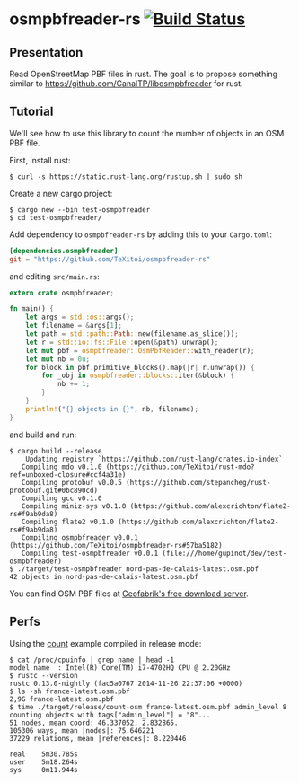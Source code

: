 # osmpbfreader-rs [![Build Status](https://travis-ci.org/TeXitoi/osmpbfreader-rs.svg?branch=master)](https://travis-ci.org/TeXitoi/osmpbfreader-rs)

## Presentation

Read OpenStreetMap PBF files in rust. The goal is to propose something
similar to https://github.com/CanalTP/libosmpbfreader for rust.

## Tutorial

We'll see how to use this library to count the number of objects in an OSM PBF file.

First, install rust:
```
$ curl -s https://static.rust-lang.org/rustup.sh | sudo sh
```

Create a new cargo project:
```
$ cargo new --bin test-osmpbfreader
$ cd test-osmpbfreader/
```

Add dependency to `osmpbfreader-rs` by adding this to your `Cargo.toml`:
```toml
[dependencies.osmpbfreader]
git = "https://github.com/TeXitoi/osmpbfreader-rs"
```
and editing `src/main.rs`:
```rust
extern crate osmpbfreader;

fn main() {
    let args = std::os::args();
    let filename = &args[1];
    let path = std::path::Path::new(filename.as_slice());
    let r = std::io::fs::File::open(&path).unwrap();
    let mut pbf = osmpbfreader::OsmPbfReader::with_reader(r);
    let mut nb = 0u;
    for block in pbf.primitive_blocks().map(|r| r.unwrap()) {
        for _obj in osmpbfreader::blocks::iter(&block) {
            nb += 1;
        }
    }
    println!("{} objects in {}", nb, filename);
}
```
and build and run:
```
$ cargo build --release
    Updating registry `https://github.com/rust-lang/crates.io-index`
   Compiling mdo v0.1.0 (https://github.com/TeXitoi/rust-mdo?ref=unboxed-closure#ccf4a31e)
   Compiling protobuf v0.0.5 (https://github.com/stepancheg/rust-protobuf.git#0bc890cd)
   Compiling gcc v0.1.0
   Compiling miniz-sys v0.1.0 (https://github.com/alexcrichton/flate2-rs#f9ab9da8)
   Compiling flate2 v0.1.0 (https://github.com/alexcrichton/flate2-rs#f9ab9da8)
   Compiling osmpbfreader v0.0.1 (https://github.com/TeXitoi/osmpbfreader-rs#57ba5182)
   Compiling test-osmpbfreader v0.0.1 (file:///home/gupinot/dev/test-osmpbfreader)
$ ./target/test-osmpbfreader nord-pas-de-calais-latest.osm.pbf
42 objects in nord-pas-de-calais-latest.osm.pbf
```

You can find OSM PBF files at [Geofabrik's free download server](http://download.geofabrik.de/).

## Perfs

Using the [count](examples/count.rs) example compiled in release mode:
```
$ cat /proc/cpuinfo | grep name | head -1
model name	: Intel(R) Core(TM) i7-4702HQ CPU @ 2.20GHz
$ rustc --version
rustc 0.13.0-nightly (fac5a0767 2014-11-26 22:37:06 +0000)
$ ls -sh france-latest.osm.pbf
2,9G france-latest.osm.pbf
$ time ./target/release/count-osm france-latest.osm.pbf admin_level 8
counting objects with tags["admin_level"] = "8"...
51 nodes, mean coord: 46.337052, 2.832865.
105306 ways, mean |nodes|: 75.646221
37229 relations, mean |references|: 8.220446

real	5m30.785s
user	5m18.264s
sys 	0m11.944s
```
